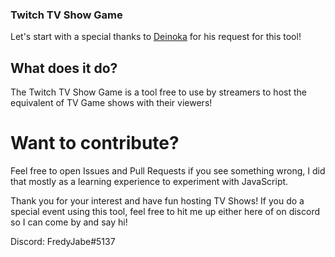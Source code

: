 ### Twitch TV Show Game
Let's start with a special thanks to [Deinoka](https://www.twitch.tv/deinoka) for his request for this tool!

## What does it do?
The Twitch TV Show Game is a tool free to use by streamers to host the equivalent of TV Game shows with their viewers!

# Want to contribute?
Feel free to open Issues and Pull Requests if you see something wrong, I did that mostly as a learning experience to experiment with JavaScript.


Thank you for your interest and have fun hosting TV Shows! If you do a special event using this tool, feel free to hit me up either here of on discord so I can come by and say hi!

Discord: FredyJabe#5137